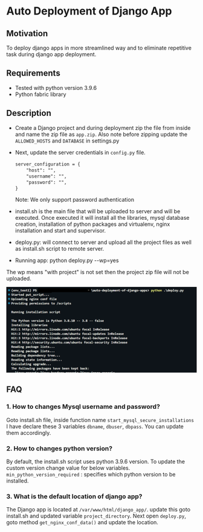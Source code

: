 
# Auto Deployment of Django App

## Motivation
To deploy django apps in more streamlined way and to eliminate repetitive task during django app deployment.

## Requirements
- Tested with python version 3.9.6
- Python fabric library

## Description
- Create a Django project and during deployment zip the file from inside and name the zip file as `app.zip`. Also note before zipping update the `ALLOWED_HOSTS` and `DATABASE` in settings.py
- Next, update the server credentials in `config.py` file.
    ```
    server_configuration = {
        "host": "",
        "username": "",
        "password": "",
    }
    ```

    
    Note: We only support password authentication

- install.sh is the main file that will be uploaded to server and will be executed. Once executed it will install all the libraries, mysql database creation, installation of python packages and virtualenv, nginx installation and start and supervisor.

- deploy.py: will connect to server and upload all the project files as well as install.sh script to remote server.

- Running app: python deploy.py --wp=yes
    
The wp means "with project" is not set then the project zip file will not be uploaded.

![Running command](https://github.com/pavanbaddi/auto-deployment-of-django-app-script/blob/master/img.png?raw=true)


## FAQ

### 1. How to changes Mysql username and password?
Goto install.sh file, inside function name `start_mysql_secure_installations` I have declare these 3 variables `dbname`, `dbuser`, `dbpass`. You can update them accordingly.

### 2. How to changes python version?
By default, the install.sh script uses python 3.9.6 version. 
To update the custom version change value for below variables.
`min_python_version_required` : specifies which python version to be installed.

### 3. What is the default location of django app?
The Django app is located at `/var/www/html/django_app/`. update this goto install.sh and updated variable `project_directory`. 
Next open `deploy.py`, goto method `get_nginx_conf_data()` and update the location.





